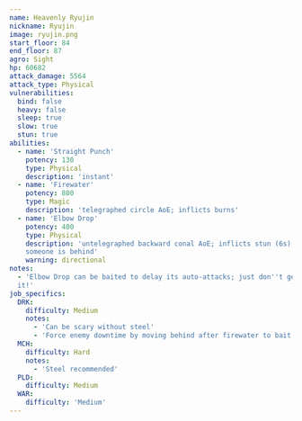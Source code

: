 ```yaml
---
name: Heavenly Ryujin
nickname: Ryujin
image: ryujin.png
start_floor: 84
end_floor: 87
agro: Sight
hp: 60682
attack_damage: 5564
attack_type: Physical
vulnerabilities:
  bind: false
  heavy: false
  sleep: true
  slow: true
  stun: true
abilities:
  - name: 'Straight Punch'
    potency: 130
    type: Physical
    description: 'instant'
  - name: 'Firewater'
    potency: 800
    type: Magic
    description: 'telegraphed circle AoE; inflicts burns'
  - name: 'Elbow Drop'
    potency: 400
    type: Physical
    description: 'untelegraphed backward conal AoE; inflicts stun (6s); used if
    someone is behind'
    warning: directional
notes:
  - 'Elbow Drop can be baited to delay its auto-attacks; just don''t get hit by
  it!'
job_specifics:
  DRK:
    difficulty: Medium
    notes:
      - 'Can be scary without steel'
      - 'Force enemy downtime by moving behind after firewater to bait elbow drop. Move behind again and save TBN for the AA chain after.'
  MCH:
    difficulty: Hard
    notes:
      - 'Steel recommended'
  PLD:
    difficulty: Medium
  WAR:
    difficulty: 'Medium'
---
```

